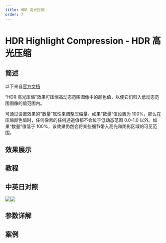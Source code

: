 ```yaml
---
title: HDR 高光压缩
order: 7
---
```


# HDR Highlight Compression - HDR 高光压缩

## 简述

以下来自[官方文档](https://helpx.adobe.com/cn/after-effects/using/utility-effects.html)

“HDR 高光压缩”效果可压缩高动态范围图像中的颜色值，以便它们归入低动态范围图像的值范围内。

可通过设置效果的“数量”属性来调整压缩量。如果“数量”值设置为 100%，那么在压缩颜色值时，任何像素的任何通道值都不会位于低动态范围 0.0-1.0
以外。如果“数量”值低于 100%，该效果仍然会将某些细节带入高光和阴影区域的可见范围。

## 效果展示

## 教程

## 中英日对照

![](https://mir.yuelili.com/user/AE/effects/AE-Effects-Utility-HDR_Highlight_Compression.png)![](https://mir.yuelili.com/user/AE/effects/AE-Effects-Utility-HDR_Highlight_Compression_cn.png)

## 参数详解

## 案例
